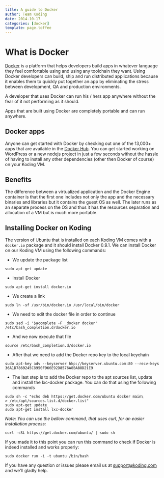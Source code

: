```yaml
---
title: A guide to Docker
author: Team Koding
date: 2014-10-17
categories: [docker]
template: page.toffee
---
```


# What is Docker

[Docker][docker] is a platform that helps developers build apps in whatever language they feel comfortable using and using any toolchain they want. Using Docker developers can build, ship and run distributed applications because it enables them to quickly put together an app by eliminating the stress between development, QA and production environments.

A developer that uses Docker can run his / hers app anywhere without the fear of it not performing as it should.

Apps that are built using Docker are completely portable and can run anywhere.

## Docker apps

Anyone can get started with Docker by checking out one of the 13,000+ apps that are available in the [Docker Hub][hub]. You can get started working on WordPress or a new nodejs project in just a few seconds without the hassle of having to install any other dependencies (other then Docker of course) on your Koding VM.

## Benefits

The difference between a virtualized application and the Docker Engine container is that the first one includes not only the app and the necessary binaries and libraries but it contains the guest OS as well. The later runs as an separate process on the OS and thus it has the resources separation and allocation of a VM but is much more portable.

## Installing Docker on Koding

The version of Ubuntu that is installed on each Koding VM comes with a `docker.io` package and it should install Docker 0.9.1. 
We can install Docker on our Koding VM using the following commands:

* We update the package list

```
sudo apt-get update
```

* Install Docker

```
sudo apt-get install docker.io
```

* We create a link 

```
sudo ln -sf /usr/bin/docker.io /usr/local/bin/docker
```

* We need to edit the docker file in order to continue

```
sudo sed -i '$acomplete -F _docker docker' /etc/bash_completion.d/docker.io
```

* And we now execute that file

```
source /etc/bash_completion.d/docker.io
```

* After that we need to add the Docker repo key to the local keychain

```
sudo apt-key adv --keyserver hkp://keyserver.ubuntu.com:80 --recv-keys 36A1D7869245C8950F966E92D8576A8BA88D21E9
```

* The last step is to add the Docker repo to the apt sources list, update and install the lxc-docker package. You can do that using the following commands

```
sudo sh -c "echo deb https://get.docker.com/ubuntu docker main\
> /etc/apt/sources.list.d/docker.list"
sudo apt-get update
sudo apt-get install lxc-docker
```

_Note: You can use the bellow command, that uses curl, for an easier installation process:_

```
curl -sSL https://get.docker.com/ubuntu/ | sudo sh
```

If you made it to this point you can run this command to check if Docker is indeed installed and works properly:

```
sudo docker run -i -t ubuntu /bin/bash
```

If you have any question or issues please email us at support@koding.com and we'll gladly help.



[docker]: https://www.docker.com/
[hub]: https://registry.hub.docker.com/
